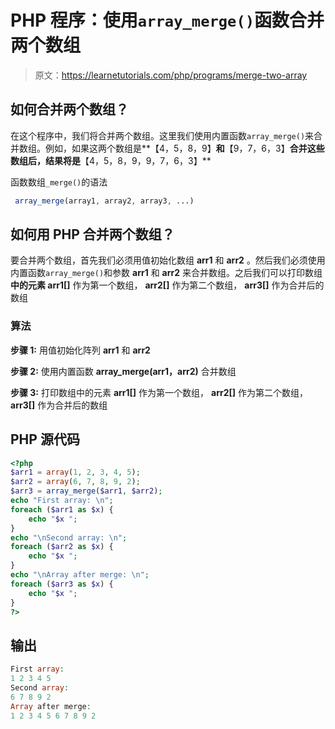 # PHP 程序：使用`array_merge()`函数合并两个数组

> 原文：<https://learnetutorials.com/php/programs/merge-two-array>

## 如何合并两个数组？

在这个程序中，我们将合并两个数组。这里我们使用内置函数`array_merge()`来合并数组。例如，如果这两个数组是**【4，5，8，9】**和**【9，7，6，3】**合并这些数组后，结果将是**【4，5，8，9，9，7，6，3】**

函数数组`_merge()`的语法

```php
 array_merge(array1, array2, array3, ...) 

```

## 如何用 PHP 合并两个数组？

要合并两个数组，首先我们必须用值初始化数组 **arr1** 和 **arr2** 。然后我们必须使用内置函数`array_merge()`和参数 **arr1** 和 **arr2** 来合并数组。之后我们可以打印数组**中的元素 arr1[]** 作为第一个数组， **arr2[]** 作为第二个数组， **arr3[]** 作为合并后的数组

### 算法

**步骤 1:** 用值初始化阵列 **arr1** 和 **arr2**

**步骤 2:** 使用内置函数 **array_merge(arr1，arr2)** 合并数组

**步骤 3:** 打印数组中的元素 **arr1[]** 作为第一个数组， **arr2[]** 作为第二个数组， **arr3[]** 作为合并后的数组

## PHP 源代码

```php
<?php
$arr1 = array(1, 2, 3, 4, 5);
$arr2 = array(6, 7, 8, 9, 2);
$arr3 = array_merge($arr1, $arr2);
echo "First array: \n";
foreach ($arr1 as $x) {
    echo "$x ";
}
echo "\nSecond array: \n";
foreach ($arr2 as $x) {
    echo "$x ";
}
echo "\nArray after merge: \n";
foreach ($arr3 as $x) {
    echo "$x ";
}
?>

```

## 输出

```php
First array:
1 2 3 4 5
Second array:
6 7 8 9 2
Array after merge:
1 2 3 4 5 6 7 8 9 2
```